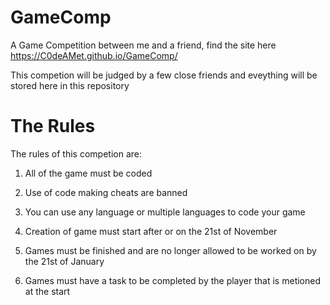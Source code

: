 # GameComp
A Game Competition between me and a friend, find the site here https://C0deAMet.github.io/GameComp/

This competion will be judged by a few close friends and eveything will be stored here in this repository

# The Rules
The rules of this competion are:

1. All of the game must be coded

2. Use of code making cheats are banned

3. You can use any language or multiple languages to code your game

4. Creation of game must start after or on the 21st of November

5. Games must be finished and are no longer allowed to be worked on by the 21st of January

6. Games must have a task to be completed by the player that is metioned at the start
